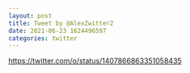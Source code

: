```yaml
--- 
layout: post 
title: Tweet by @AlexZwitter2 
date: 2021-06-23 1624496597 
categories: twitter 
--- 
```

https://twitter.com/o/status/1407866863351058435